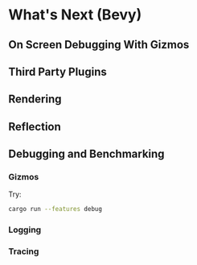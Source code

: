 # What's Next (Bevy)

## On Screen Debugging With Gizmos

## Third Party Plugins

## Rendering

## Reflection

## Debugging and Benchmarking

### Gizmos

Try:

```sh
cargo run --features debug
```

### Logging

### Tracing
